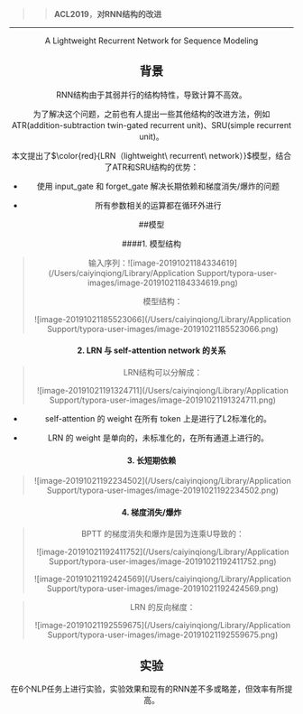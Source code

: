 >> **ACL2019**，**对RNN结构的改进**

------

<center>A Lightweight Recurrent Network for Sequence Modeling<center>

## 背景

RNN结构由于其弱并行的结构特性，导致计算不高效。

为了解决这个问题，之前也有人提出一些其他结构的改进方法，例如 ATR(addition-subtraction twin-gated recurrent unit)、SRU(simple recurrent unit)。



本文提出了$\color{red}{LRN（lightweight\ recurrent\ network）}$模型，结合了ATR和SRU结构的优势：

* 使用 input_gate 和 forget_gate 解决长期依赖和梯度消失/爆炸的问题

* 所有参数相关的运算都在循环外进行



##模型

####1. 模型结构

> 输入序列：![image-20191021184334619](/Users/caiyinqiong/Library/Application Support/typora-user-images/image-20191021184334619.png)
>
> 模型结构：
>
> ![image-20191021185523066](/Users/caiyinqiong/Library/Application Support/typora-user-images/image-20191021185523066.png)

#### 2. LRN 与 self-attention network 的关系

> LRN结构可以分解成：
>
> ![image-20191021191324711](/Users/caiyinqiong/Library/Application Support/typora-user-images/image-20191021191324711.png)

* self-attention 的 weight 在所有 token 上是进行了L2标准化的。

* LRN 的 weight 是单向的，未标准化的，在所有通道上进行的。

#### 3. 长短期依赖

> ![image-20191021192234502](/Users/caiyinqiong/Library/Application Support/typora-user-images/image-20191021192234502.png)

#### 4. 梯度消失/爆炸

> BPTT 的梯度消失和爆炸是因为连乘U导致的：
>
> ![image-20191021192411752](/Users/caiyinqiong/Library/Application Support/typora-user-images/image-20191021192411752.png)
>
> ![image-20191021192424569](/Users/caiyinqiong/Library/Application Support/typora-user-images/image-20191021192424569.png)

> LRN 的反向梯度：
>
> ![image-20191021192559675](/Users/caiyinqiong/Library/Application Support/typora-user-images/image-20191021192559675.png)



## 实验

在6个NLP任务上进行实验，实验效果和现有的RNN差不多或略差，但效率有所提高。



